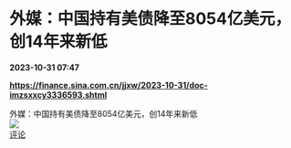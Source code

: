 # 外媒：中国持有美债降至8054亿美元，创14年来新低

**2023-10-31 07:47**

**https://finance.sina.com.cn/jjxw/2023-10-31/doc-imzsxxcy3336593.shtml**

外媒：中国持有美债降至8054亿美元，创14年来新低  
![](https://img3.chouti.com/CHOUTI_20231031/83F5340F5A3F460EBC2023270D8A4578_W221H221.jpeg)  
[评论](https://m.chouti.com/link/40457317)